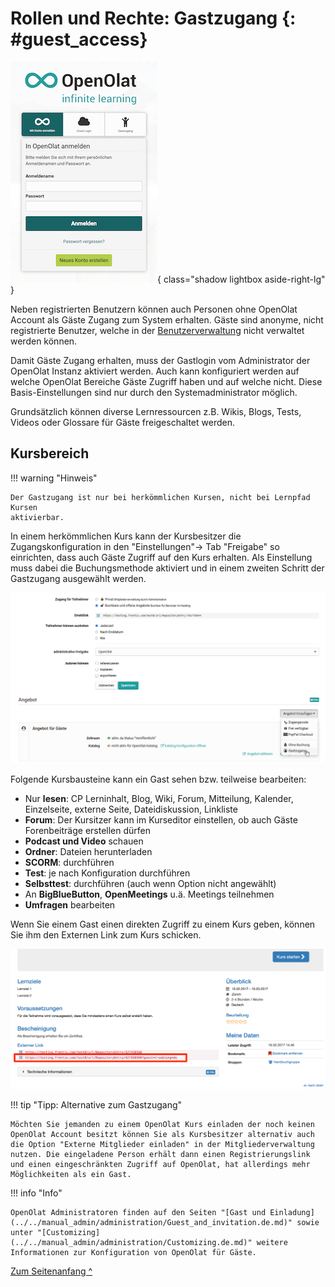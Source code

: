 # Rollen und Rechte: Gastzugang {: #guest_access}

![Gast-Login](assets/guestlogin_de_wm.png){ class="shadow lightbox aside-right-lg" }

Neben registrierten Benutzern können auch Personen ohne OpenOlat Account als
Gäste Zugang zum System erhalten. Gäste sind anonyme, nicht registrierte
Benutzer, welche in der [Benutzerverwaltung](../../manual_admin/usermanagement/index.de.md) nicht verwaltet werden können.  

Damit Gäste Zugang erhalten, muss der Gastlogin vom Administrator der OpenOlat
Instanz aktiviert werden. Auch kann konfiguriert werden auf welche OpenOlat
Bereiche Gäste Zugriff haben und auf welche nicht. Diese Basis-Einstellungen
sind nur durch den Systemadministrator möglich.

Grundsätzlich können diverse Lernressourcen z.B.  Wikis, Blogs, Tests, Videos oder Glossare für Gäste freigeschaltet werden.  

## Kursbereich 

!!! warning "Hinweis"

    Der Gastzugang ist nur bei herkömmlichen Kursen, nicht bei Lernpfad Kursen
    aktivierbar.

In einem herkömmlichen Kurs kann der Kursbesitzer die Zugangskonfiguration in den
"Einstellungen"→ Tab "Freigabe" so einrichten, dass auch Gäste Zugriff auf den Kurs erhalten. Als Einstellung muss dabei die Buchungsmethode aktiviert und in einem zweiten Schritt der Gastzugang ausgewählt werden.

![Gastzugang](assets/Gastzugang_de.png)

Folgende Kursbausteine kann ein Gast sehen bzw. teilweise bearbeiten:

  * Nur **lesen**: CP Lerninhalt, Blog, Wiki, Forum, Mitteilung, Kalender, Einzelseite, externe Seite, Dateidiskussion, Linkliste
  * **Forum**: Der Kursitzer kann im Kurseditor einstellen, ob auch Gäste Forenbeiträge erstellen dürfen
  * **Podcast und Video** schauen
  * **Ordner**: Dateien herunterladen
  * **SCORM**: durchführen
  * **Test**: je nach Konfiguration durchführen
  * **Selbsttest**: durchführen (auch wenn Option nicht angewählt)
  * An **BigBlueButton**, **OpenMeetings** u.ä. Meetings teilnehmen
  * **Umfragen** bearbeiten

Wenn Sie einem Gast einen direkten Zugriff zu einem Kurs geben, können Sie ihm den Externen Link zum  Kurs schicken. 

![Infoseite](assets/guest_infopage_DE.png)

!!! tip "Tipp: Alternative zum Gastzugang"

    Möchten Sie jemanden zu einem OpenOlat Kurs einladen der noch keinen OpenOlat Account besitzt können Sie als Kursbesitzer alternativ auch die Option "Externe Mitglieder einladen" in der Mitgliederverwaltung nutzen. Die eingeladene Person erhält dann einen Registrierungslink und einen eingeschränkten Zugriff auf OpenOlat, hat allerdings mehr Möglichkeiten als ein Gast. 


!!! info "Info"
    
    OpenOlat Administratoren finden auf den Seiten "[Gast und Einladung](../../manual_admin/administration/Guest_and_invitation.de.md)" sowie unter "[Customizing](../../manual_admin/administration/Customizing.de.md)" weitere Informationen zur Konfiguration von OpenOlat für Gäste. 
    

[Zum Seitenanfang ^](#guest_access)